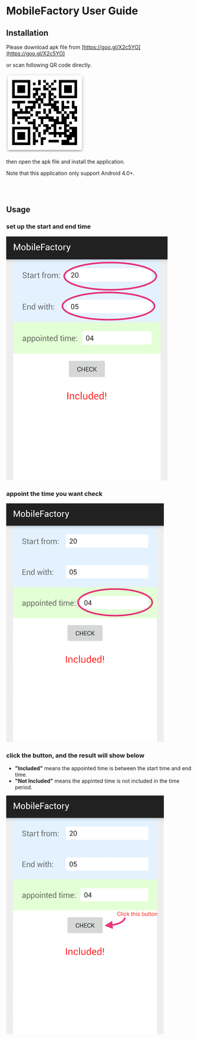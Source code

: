 # MobileFactory User Guide

## Installation


Please download apk file from [https://goo.gl/X2c5YO](https://goo.gl/X2c5YO)

or scan following QR code directly.

![image](./images/qrcode.png)


then open the apk file and install the application.

Note that this application only support Android 4.0+.

<br><br>

## Usage

### set up the start and end time

![image](./images/usage.png)

### appoint the time you want check

![image](./images/usage2.png)

### click the button, and the result will show below

- **"Included"** means the appointed time is between the start time and end time.
- **"Not Included"** means the appinted time is not included in the time period.

![image](./images/usage3.png)
